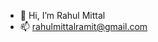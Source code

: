 - 👋 Hi, I’m Rahul Mittal
- 📫 rahulmittalramit@gmail.com

<!---
rahulmitta1/rahulmitta1 is a ✨ special ✨ repository because its `README.md` (this file) appears on your GitHub profile.
You can click the Preview link to take a look at your changes.
--->
